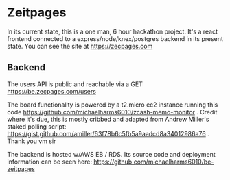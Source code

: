 # Zeitpages

In its current state, this is a one man, 6 hour hackathon project. It's a react frontend connected to a express/node/knex/postgres backend in its present state. You can see the site at https://zecpages.com

## Backend

The users API is public and reachable via a GET https://be.zecpages.com/users

The board functionality is powered by a t2.micro ec2 instance running this code https://github.com/michaelharms6010/zcash-memo-monitor . Credit where it's due, this is mostly cribbed and adapted from Andrew Miller's staked polling script: https://gist.github.com/amiller/63f78b6c5fb5a9aadcd8a34012986a76 . Thank you vm sir

The backend is hosted w/AWS EB / RDS. Its source code and deployment information can be seen here: https://github.com/michaelharms6010/be-zeitpages
